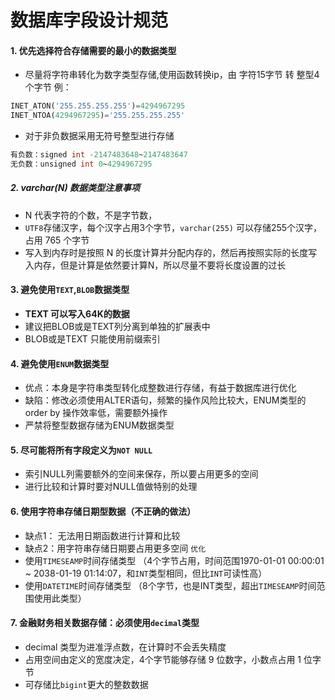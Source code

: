 # 数据库字段设计规范

#### 1. 优先选择符合存储需要的最小的数据类型

- 尽量将字符串转化为数字类型存储,使用函数转换ip，由 字符15字节 转 整型4个字节 例：
```sql
INET_ATON('255.255.255.255')=4294967295 
INET_NTOA(4294967295)='255.255.255.255'
``` 
 
 - 对于非负数据采用无符号整型进行存储
 ```sql
 有负数：signed int -2147483648~2147483647
 无负数：unsigned int 0~4294967295
 ```

 ##### 2. varchar(N) 数据类型注意事项

 - N 代表字符的个数，不是字节数，
 - `UTF8`存储汉字，每个汉字占用3个字节，`varchar(255)` 可以存储255个汉字，占用 765 个字节
 - 写入到内存时是按照 N 的长度计算并分配内存的，然后再按照实际的长度写入内存，但是计算是依然要计算N，所以尽量不要将长度设置的过长

 #### 3. 避免使用`TEXT`,`BLOB`数据类型

 - **TEXT 可以写入64K的数据**
 - 建议把BLOB或是TEXT列分离到单独的扩展表中
 - BLOB或是TEXT 只能使用前缀索引

 #### 4. 避免使用`ENUM`数据类型

 - 优点：本身是字符串类型转化成整数进行存储，有益于数据库进行优化
 - 缺陷：修改必须使用ALTER语句，频繁的操作风险比较大，ENUM类型的order by 操作效率低，需要额外操作
 - 严禁将整型数据存储为ENUM数据类型

 #### 5. 尽可能将所有字段定义为`NOT NULL`
 - 索引NULL列需要额外的空间来保存，所以要占用更多的空间
 - 进行比较和计算时要对NULL值做特别的处理

 #### 6. 使用字符串存储日期型数据（不正确的做法）

  - 缺点1： 无法用日期函数进行计算和比较
  - 缺点2：用字符串存储日期要占用更多空间
  `优化`
  - 使用`TIMESEAMP`时间存储类型 （4个字节占用，时间范围1970-01-01 00:00:01 ~ 2038-01-19 01:14:07，和`INT`类型相同，但比`INT`可读性高）
  - 使用`DATETIME`时间存储类型 （8个字节，也是INT类型，超出`TIMESEAMP`时间范围使用此类型）

#### 7. 金融财务相关数据存储：必须使用`decimal`类型

 - decimal 类型为进准浮点数，在计算时不会丢失精度
 - 占用空间由定义的宽度决定，4个字节能够存储 9 位数字，小数点占用 1 位字节
 - 可存储比`bigint`更大的整数数据

